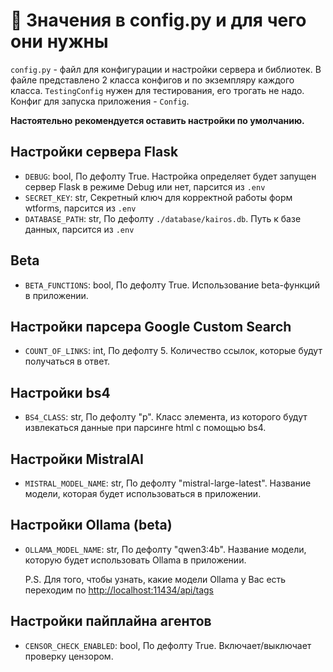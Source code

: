 # :wrench: Значения в config.py и для чего они нужны

`config.py` - файл для конфигурации и настройки сервера и библиотек. В файле представлено 2 класса конфигов и по экземпляру каждого класса. `TestingConfig` нужен для тестирования, его трогать не надо. Конфиг для запуска приложения - `Config`.  

**Настоятельно рекомендуется оставить настройки по умолчанию.**

## Настройки сервера Flask

- `DEBUG`: bool, По дефолту True. Настройка определяет будет запущен сервер Flask в режиме Debug или нет, парсится из `.env`
- `SECRET_KEY`: str, Секретный ключ для корректной работы форм wtforms, парсится из `.env`
- `DATABASE_PATH`: str, По дефолту `./database/kairos.db`. Путь к базе данных, парсится из `.env`

## Beta

- `BETA_FUNCTIONS`: bool, По дефолту True. Использование beta-функций в приложении.

## Настройки парсера Google Custom Search

- `COUNT_OF_LINKS`: int, По дефолту 5. Количество ссылок, которые будут получаться в ответ.

## Настройки bs4

- `BS4_CLASS`: str, По дефолту "p". Класс элемента, из которого будут извлекаться данные при парсинге html с помощью bs4.

## Настройки MistralAI

- `MISTRAL_MODEL_NAME`: str, По дефолту "mistral-large-latest". Название модели, которая будет использоваться в приложении.

## Настройки Ollama (beta)

- `OLLAMA_MODEL_NAME`: str, По дефолту "qwen3:4b". Название модели, которую будет использовать Ollama в приложении.

    P.S. Для того, чтобы узнать, какие модели Ollama у Вас есть переходим по [http://localhost:11434/api/tags](http://localhost:11434/api/tags)

## Настройки пайплайна агентов

- `CENSOR_CHECK_ENABLED`: bool, По дефолту True. Включает/выключает проверку цензором.
